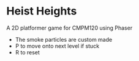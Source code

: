 # Heist Heights
 A 2D platformer game for CMPM120 using Phaser
 * The smoke particles are custom made
 * P to move onto next level if stuck
 * R to reset
